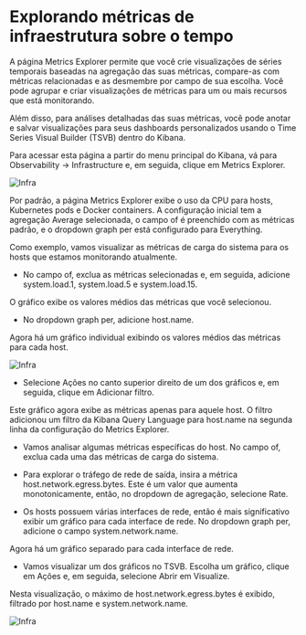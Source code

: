 # Explorando métricas de infraestrutura sobre o tempo

A página Metrics Explorer permite que você crie visualizações de séries temporais baseadas na agregação das suas métricas, compare-as com métricas relacionadas e as desmembre por campo de sua escolha. Você pode agrupar e criar visualizações de métricas para um ou mais recursos que está monitorando.

Além disso, para análises detalhadas das suas métricas, você pode anotar e salvar visualizações para seus dashboards personalizados usando o Time Series Visual Builder (TSVB) dentro do Kibana.

Para acessar esta página a partir do menu principal do Kibana, vá para Observability → Infrastructure e, em seguida, clique em Metrics Explorer.

![Infra](https://www.elastic.co/guide/en/observability/current/images/metrics-explorer.png)

Por padrão, a página Metrics Explorer exibe o uso da CPU para hosts, Kubernetes pods e Docker containers. A configuração inicial tem a agregação Average selecionada, o campo of é preenchido com as métricas padrão, e o dropdown graph per está configurado para Everything.

Como exemplo, vamos visualizar as métricas de carga do sistema para os hosts que estamos monitorando atualmente.

- No campo of, exclua as métricas selecionadas e, em seguida, adicione system.load.1, system.load.5 e system.load.15.

O gráfico exibe os valores médios das métricas que você selecionou.

- No dropdown graph per, adicione host.name.

Agora há um gráfico individual exibindo os valores médios das métricas para cada host.

![Infra](https://www.elastic.co/guide/en/observability/current/images/metrics-explorer-filter.png)

- Selecione Ações no canto superior direito de um dos gráficos e, em seguida, clique em Adicionar filtro.

Este gráfico agora exibe as métricas apenas para aquele host. O filtro adicionou um filtro da Kibana Query Language para host.name na segunda linha da configuração do Metrics Explorer.

- Vamos analisar algumas métricas específicas do host. No campo of, exclua cada uma das métricas de carga do sistema.

- Para explorar o tráfego de rede de saída, insira a métrica host.network.egress.bytes. Este é um valor que aumenta monotonicamente, então, no dropdown de agregação, selecione Rate.

- Os hosts possuem várias interfaces de rede, então é mais significativo exibir um gráfico para cada interface de rede. No dropdown graph per, adicione o campo system.network.name.

Agora há um gráfico separado para cada interface de rede.

- Vamos visualizar um dos gráficos no TSVB. Escolha um gráfico, clique em Ações e, em seguida, selecione Abrir em Visualize.

Nesta visualização, o máximo de host.network.egress.bytes é exibido, filtrado por host.name e system.network.name.

![Infra](https://www.elastic.co/guide/en/observability/current/images/metrics-time-series.png)